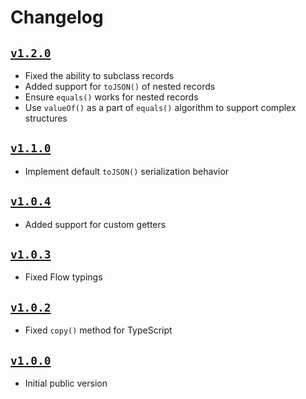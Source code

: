 # Changelog

## [`v1.2.0`](https://github.com/alexeyraspopov/dataclass/releases/tag/v1.2.0)

- Fixed the ability to subclass records
- Added support for `toJSON()` of nested records
- Ensure `equals()` works for nested records
- Use `valueOf()` as a part of `equals()` algorithm to support complex structures

## [`v1.1.0`](https://github.com/alexeyraspopov/dataclass/releases/tag/v1.1.0)

- Implement default `toJSON()` serialization behavior

## [`v1.0.4`](https://github.com/alexeyraspopov/dataclass/releases/tag/v1.0.4)

- Added support for custom getters

## [`v1.0.3`](https://github.com/alexeyraspopov/dataclass/releases/tag/v1.0.3)

- Fixed Flow typings

## [`v1.0.2`](https://github.com/alexeyraspopov/dataclass/releases/tag/v1.0.2)

- Fixed `copy()` method for TypeScript

## [`v1.0.0`](https://github.com/alexeyraspopov/dataclass/releases/tag/v1.0.0)

- Initial public version
